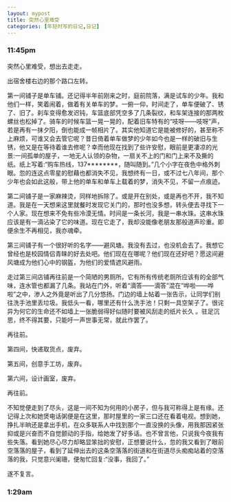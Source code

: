 ```yaml
---
layout: mypost
title: 突然心里难受
categories: [年轻时写的日记,日记]
---
```

### 11:45pm

突然心里难受，想出去走走。

出宿舍楼右边的那个路口左转。

第一间铺子是单车铺。还记得半年前刚来之时，庭前院落，满是试车的少年。我和他们一样，笑着闹着，做着有关单车的梦。一俯一仰，时间走了，单车便破了、锈了、旧了。刹车变得愈发迟钝，车篮底部凭空多了几条裂纹，和车架连接的那两枚螺丝也松掉了。骑车的时候车篮一晃一晃的，配着旧车特有的“吱呀——吱呀”声，若是再有一抹夕阳，倒也能成一帧相片了。其实他知道它是能被修好的，甚至称不上麻烦，可谁又会去管它呢？昔日倚着单车做梦的少年如今也是一样的破旧与生锈，他又是在等待着谁去修呢？幸而他现在找到了些许安慰，眼前是更凄凉的光景:一间孤单的屋子，一地无人认领的杂物，一扇关不上的门和门上来不及撕的纸。纸上写着:“购车热线，137********，随叫随到。”几个小字在夜色中格外刺眼。忽的连这点零星的慰藉也都消失不见，我想终有一日，或不过七八年间，那个少年也会如此这般，带上他的单车和单车上载着的梦，消失不见，不留一点痕迹。

第二间铺子是一家麻辣烫，同样地拆除了。或是开在别处，或是再也不开，我不知道。我是在一天想来这里就餐时发现它关门的，那时也没多想，转头便去寻找下一个人家。现在想来不免有些冷漠无情。时间是一条长河，我是一串水珠。这串水珠应该是有一滴沾染了它的味道。现在它走了，我却没能像老朋友那般道声珍重。即便余生不再相见，我亦魂牵。

第三间铺子有一个很好听的名字——避风塘。我没有去过，也没机会去了。我想它曾经也是校园情侣青睐的好去处吧。他们现在在哪呢？他们现在还好吧？愿这间避风塘成为他们心中的钢盔，为他们的爱情遮风避雨。

走过第三间店铺再往前是一个简陋的男厕所。它有所有传统老厕所应该有的全部气味，连水管也都漏了几条。我站在门外，听着“滴答——滴答”混在“哗啦——哗啦”之中，渗人之外竟是听出了几分悠扬。门边的墙上帖着一张告示，让同学们别往洗手池里丢垃圾。我低头一看，哪里还有什么洗手池！只剩一具空架子了。很诧异为何它的生命还不如墙上一张脆弱得好似随时要被风刮走的纸片长久 。驻足沉思，终不得其要，只能吁一声世事无常，就此作罢了。

再往前。

第四间，快递取货点，废弃。

第五间，创意手工坊，废弃。

第六间，设计画室，废弃。

再往前。

不知觉便走到了尽头，这是一间不知为何用的小房子，但与我可称得上是有缘。还记得上次和她煲电话粥便是在这里，那时屋里的一家三口还在看着电视。想到她，挣扎半晌还是拿出手机，在众多联系人中找到那个一直没换的头像，用我那因紧张抑或是兴奋而不自觉颤动的手指，给她发了好多话。也不曾言他，只说我今夜我有些失落。看到她尽心尽力却略显笨拙的安慰，正想要说什么，忽的我又看到了眼前空落落的屋子，看到了延伸出去的这条空落落的街道和在街道尽头痴痴站着的空落落的我，只觉意兴阑珊，便匆忙回复:“没事，我回了。”

遂不复言。



### 1:29am

